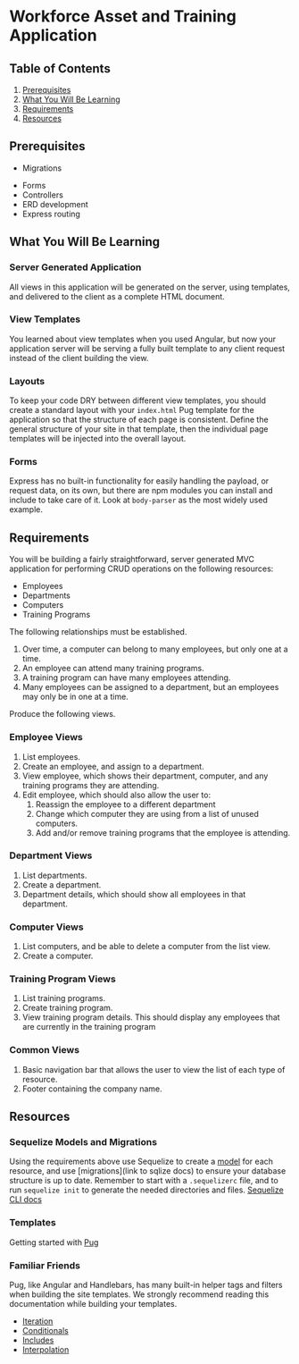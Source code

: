# Workforce Asset and Training Application

## Table of Contents

1. [Prerequisites](#prerequisites)
1. [What You Will Be Learning](#what-you-will-be-learning)
1. [Requirements](#requirements)
1. [Resources](#resources)

## Prerequisites
* Migrations
<!-- * [View templates/Layouts](https://docs.asp.net/en/latest/mvc/views/overview.html) -->
* Forms
* Controllers
* ERD development
* Express routing
<!-- * Yeoman, and the ASP.NET generator, [installed](#installing-yeoman-and-the-aspnet-generator) -->

## What You Will Be Learning

### Server Generated Application

All views in this application will be generated on the server, using templates, and delivered to the client as a complete HTML document.

### View Templates

You learned about view templates when you used Angular, but now your application server will be serving a fully built template to any client request instead of the client building the view.

### Layouts
To keep your code DRY between different view templates, you should create a standard layout with your `index.html` Pug template for the application so that the structure of each page is consistent. Define the general structure of your site in that template, then the individual page templates will be injected into the overall layout.

### Forms

Express has no built-in functionality for easily handling the payload, or request data, on its own, but there are npm modules you can install and include to take care of it. Look at `body-parser` as the most widely used example.

## Requirements

You will be building a fairly straightforward, server generated MVC application for performing CRUD operations on the following resources:

* Employees
* Departments
* Computers
* Training Programs

The following relationships must be established.

1. Over time, a computer can belong to many employees, but only one at a time.
1. An employee can attend many training programs.
1. A training program can have many employees attending.
1. Many employees can be assigned to a department, but an employees may only be in one at a time.

Produce the following views.

### Employee Views

1. List employees.
1. Create an employee, and assign to a department.
1. View employee, which shows their department, computer, and any training programs they are attending.
1. Edit employee, which should also allow the user to:
    1. Reassign the employee to a different department
    1. Change which computer they are using from a list of unused computers.
    1. Add and/or remove training programs that the employee is attending.

### Department Views

1. List departments.
1. Create a department.
1. Department details, which should show all employees in that department.

### Computer Views

1. List computers, and be able to delete a computer from the list view.
1. Create a computer.

### Training Program Views

1. List training programs.
1. Create training program.
1. View training program details. This should display any employees that are currently in the training program

### Common Views

1. Basic navigation bar that allows the user to view the list of each type of resource.
1. Footer containing the company name.

## Resources

### Sequelize Models and Migrations

Using the requirements above use Sequelize to create a [model](http://docs.sequelizejs.com/manual/tutorial/models-definition.html) for each resource, and use [migrations](link to sqlize docs) to ensure your database structure is up to date. Remember to start with a `.sequelizerc` file, and to run `sequelize init` to generate the needed directories and files.
[Sequelize CLI docs](https://github.com/sequelize/cli)

### Templates

Getting started with [Pug](https://pugjs.org/api/getting-started.html)

### Familiar Friends
Pug, like Angular and Handlebars, has many built-in helper tags and filters when building the site templates. We strongly recommend reading this documentation while building your templates.
+ [Iteration](https://pugjs.org/language/iteration.html)
+ [Conditionals](https://pugjs.org/language/conditionals.html)
+ [Includes](https://pugjs.org/language/conditionals.html)
+ [Interpolation](https://pugjs.org/language/interpolation.html)
